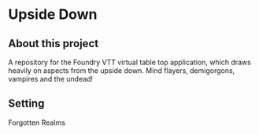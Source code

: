 # Upside Down

## About this project
A repository for the Foundry VTT virtual table top application, which draws heavily on aspects from the upside down.  Mind flayers, demigorgons, vampires and the undead!

## Setting

Forgotten Realms
